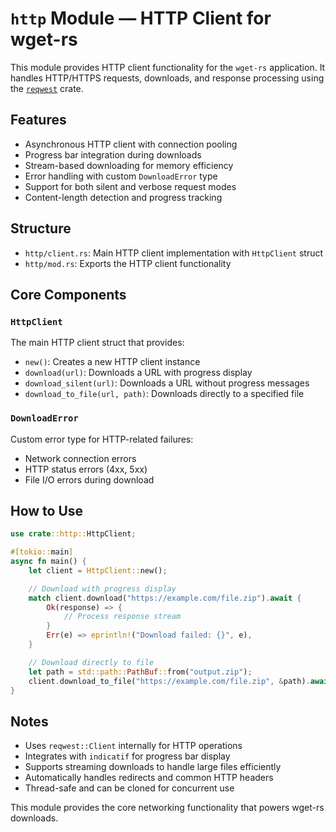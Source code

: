 # `http` Module — HTTP Client for wget-rs

This module provides HTTP client functionality for the `wget-rs` application. It handles HTTP/HTTPS requests, downloads, and response processing using the [`reqwest`](https://docs.rs/reqwest) crate.

## Features

* Asynchronous HTTP client with connection pooling
* Progress bar integration during downloads
* Stream-based downloading for memory efficiency
* Error handling with custom `DownloadError` type
* Support for both silent and verbose request modes
* Content-length detection and progress tracking

## Structure

* `http/client.rs`: Main HTTP client implementation with `HttpClient` struct
* `http/mod.rs`: Exports the HTTP client functionality

## Core Components

### `HttpClient`
The main HTTP client struct that provides:
* `new()`: Creates a new HTTP client instance
* `download(url)`: Downloads a URL with progress display
* `download_silent(url)`: Downloads a URL without progress messages
* `download_to_file(url, path)`: Downloads directly to a specified file

### `DownloadError`
Custom error type for HTTP-related failures:
* Network connection errors
* HTTP status errors (4xx, 5xx)
* File I/O errors during download

## How to Use

```rust
use crate::http::HttpClient;

#[tokio::main]
async fn main() {
    let client = HttpClient::new();

    // Download with progress display
    match client.download("https://example.com/file.zip").await {
        Ok(response) => {
            // Process response stream
        }
        Err(e) => eprintln!("Download failed: {}", e),
    }

    // Download directly to file
    let path = std::path::PathBuf::from("output.zip");
    client.download_to_file("https://example.com/file.zip", &path).await?;
}
```

## Notes

* Uses `reqwest::Client` internally for HTTP operations
* Integrates with `indicatif` for progress bar display
* Supports streaming downloads to handle large files efficiently
* Automatically handles redirects and common HTTP headers
* Thread-safe and can be cloned for concurrent use

This module provides the core networking functionality that powers wget-rs downloads.
